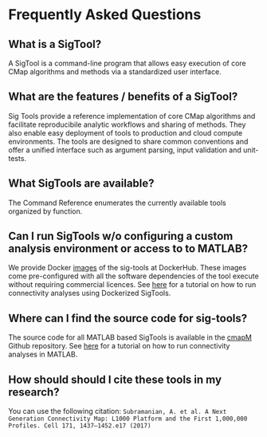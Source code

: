 # Frequently Asked Questions

## What is a SigTool?
A SigTool is a command-line program that allows easy execution of core CMap algorithms and methods via a standardized user interface.

## What are the features / benefits of a SigTool?
Sig Tools provide a reference implementation of core CMap algorithms and facilitate reproducibile analytic workflows and sharing of methods. They also enable easy deployment of tools to production and cloud compute environments. The tools are designed to share common conventions and offer a unified interface such as argument parsing, input validation and unit-tests.

## What SigTools are available?
The Command Reference enumerates the currently available tools organized by function.

## Can I run SigTools w/o configuring a custom analysis environment or access to to MATLAB?

We provide Docker [images](https://hub.docker.com/search?q=sig_&type=image) of the sig-tools at DockerHub. These images come pre-configured with all the software dependencies of the tool execute without requiring commercial licences. See [here](docker_demo.md) for a tutorial on how to run connectivity analyses using Dockerized SigTools.

## Where can I find the source code for sig-tools?

The source code for all MATLAB based SigTools is available in the [cmapM](https://github.com/cmap/cmapM) Github repository. See [here](matlab_demo.md) for a tutorial on how to run connectivity analyses in MATLAB.

## How should should I cite these tools in my research?

You can use the following citation:
`
Subramanian, A. et al. A Next Generation Connectivity Map: L1000 Platform and the First 1,000,000 Profiles. Cell 171, 1437–1452.e17 (2017)
`